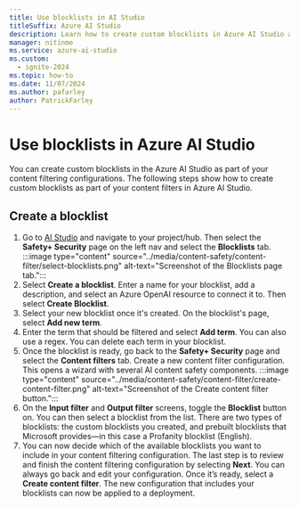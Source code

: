 ```yaml
---
title: Use blocklists in AI Studio
titleSuffix: Azure AI Studio
description: Learn how to create custom blocklists in Azure AI Studio as part of your content filtering configurations.
manager: nitinme
ms.service: azure-ai-studio
ms.custom:
  - ignite-2024
ms.topic: how-to
ms.date: 11/07/2024
ms.author: pafarley
author: PatrickFarley
---
```



# Use blocklists in Azure AI Studio 

You can create custom blocklists in the Azure AI Studio as part of your content filtering configurations. The following steps show how to create custom blocklists as part of your content filters in Azure AI Studio.

## Create a blocklist

1. Go to [AI Studio](https://ai.azure.com/) and navigate to your project/hub. Then select the **Safety+ Security** page on the left nav and select the **Blocklists** tab.
    :::image type="content" source="../media/content-safety/content-filter/select-blocklists.png" alt-text="Screenshot of the Blocklists page tab.":::
1. Select **Create a blocklist**. Enter a name for your blocklist, add a description, and select an Azure OpenAI resource to connect it to. Then select **Create Blocklist**.
1. Select your new blocklist once it's created. On the blocklist's page, select **Add new term**.
1. Enter the term that should be filtered and select **Add term**. You can also use a regex.
    You can delete each term in your blocklist.
1. Once the blocklist is ready, go back to the **Safety+ Security** page and select the **Content filters** tab. Create a new content filter configuration. This opens a wizard with several AI content safety components.
    :::image type="content" source="../media/content-safety/content-filter/create-content-filter.png" alt-text="Screenshot of the Create content filter button.":::
1. On the **Input filter** and **Output filter** screens, toggle the **Blocklist** button on. You can then select a blocklist from the list. 
    There are two types of blocklists: the custom blocklists you created, and prebuilt blocklists that Microsoft provides&mdash;in this case a Profanity blocklist (English).
1. You can now decide which of the available blocklists you want to include in your content filtering configuration. The last step is to review and finish the content filtering configuration by selecting **Next**.
    You can always go back and edit your configuration. Once it’s ready, select a **Create content filter**. The new configuration that includes your blocklists can now be applied to a deployment.